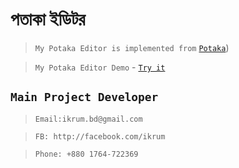 # পতাকা ইডিটর 
> ```My Potaka Editor is implemented from``` [```Potaka```](https://github.com/ikrum/potaka))

> ```My Potaka Editor Demo``` - [```Try it```](https://anisurrahmanju.github.io/Potaka-Editor/)


## ```Main Project Developer```
> ```Email:ikrum.bd@gmail.com```

> ```FB: http://facebook.com/ikrum```

> ```Phone: +880 1764-722369```
